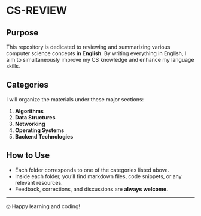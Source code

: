 # CS-REVIEW

## Purpose

This repository is dedicated to reviewing and summarizing various computer science concepts **in English**. By writing everything in English, I aim to simultaneously improve my CS knowledge and enhance my language skills.

## Categories

I will organize the materials under these major sections:

1. **Algorithms**
2. **Data Structures**
3. **Networking**
4. **Operating Systems**
5. **Backend Technologies**

## How to Use

- Each folder corresponds to one of the categories listed above.
- Inside each folder, you’ll find markdown files, code snippets, or any relevant resources.
- Feedback, corrections, and discussions are **always welcome.**

---

🤓 Happy learning and coding!
